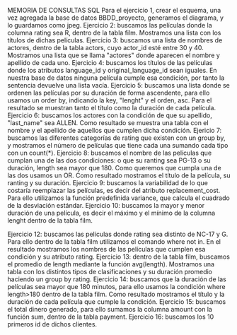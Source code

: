 MEMORIA DE CONSULTAS SQL
Para el ejercicio 1, crear el esquema, una vez agregada la base de datos BBDD_proyecto, generamos el diagrama, y lo guardamos como jpeg.
Ejercicio 2: buscamos las películas donde la columna rating sea R, dentro de la tabla film. Mostramos una lista con los títulos de dichas películas.
Ejercicio 3: buscamos una lista de nombres de actores, dentro de la tabla actors, cuyo actor_id esté entre 30 y 40. Mostramos una lista que se llama "actores" donde aparecen el nombre y apellido de cada uno.
Ejercicio 4: buscamos los títulos de las películas donde los atributos language_id y original_language_id sean iguales. En nuestra base de datos ninguna película cumple esa condición, por tanto la sentencia devuelve una lista vacía.
Ejercicio 5: buscamos una lista donde se ordenen las películas por su duración de forma ascendente, para ello usamos un order by, indicando la key, "lenght" y el orden, asc. Para el resultado se muestran tanto el título como la duración de cada película.
Ejercicio 6: buscamos los actores con la condición de que su apellido, "last_name" sea ALLEN. Como resultado se muestra una tabla con el nombre y el apellido de aquellos que cumplen dicha condición.
Ejericio 7: buscamos las diferentes categorías de rating que existen con un group by, y mostramos el número de películas que tiene cada una sumando cada tipo con un count(*).
Ejercicio 8: buscamos el nombre de las películas que cumplan una de las dos condiciones: o que su ranting sea PG-13 o su duración, length sea mayor que 180. Como queremos que cumpla una de las dos usamos un OR. Como resultado mostramos el título de la película, su ranting y su duración.
Ejercicio 9: buscamos la variabilidad de lo que costaría reemplazar las películas, es decir del atributo replacement_cost. Para ello utilizamos la función predefinida variance, que calcula el cuadrado de la desviación estándar.
Ejercicio 10: buscamos la mayor y menor duración de una película, es decir el máximo y el mínimo de la columna lenght dentro de la tabla film.

Ejercicio 12: buscamos las películas donde rating sea distinto de NC-17 y G. Para ello dentro de la tabla film utilizamos el comando where not in. En el resultado mostramos los nombres de las películas que cumplen esa condición y su atributo rating.
Ejercicio 13: dentro de la tabla film, buscamos el promedio de length mediante la función avg(length). Mostramos una tabla con los distintos tipos de clasificaciones y su duración promedio haciendo un group by rating.
Ejercicio 14: buscamos que la duración de las películas sea mayor que 180 minutos, para ello usamos la condición where length>180 dentro de la tabla film. Como resultado mostramos el título y la duración de cada película que cumple la condición.
Ejercicio 15: buscamos el total dinero generado, para ello sumamos la columna amount con la función sum, dentro de la tabla payment.
Ejercicio 16: buscamos los 10 primeros id de dichos clientes.

